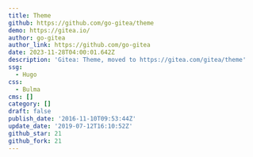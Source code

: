 ```yaml
---
title: Theme
github: https://github.com/go-gitea/theme
demo: https://gitea.io/
author: go-gitea
author_link: https://github.com/go-gitea
date: 2023-11-28T04:00:01.642Z
description: 'Gitea: Theme, moved to https://gitea.com/gitea/theme'
ssg:
  - Hugo
css:
  - Bulma
cms: []
category: []
draft: false
publish_date: '2016-11-10T09:53:44Z'
update_date: '2019-07-12T16:10:52Z'
github_star: 21
github_fork: 21
---
```

